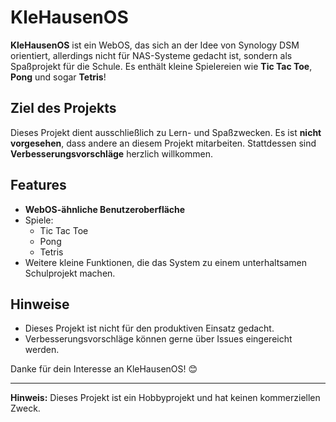 # KleHausenOS

**KleHausenOS** ist ein WebOS, das sich an der Idee von Synology DSM orientiert, allerdings nicht für NAS-Systeme gedacht ist, sondern als Spaßprojekt für die Schule. Es enthält kleine Spielereien wie **Tic Tac Toe**, **Pong** und sogar **Tetris**!

## Ziel des Projekts

Dieses Projekt dient ausschließlich zu Lern- und Spaßzwecken. Es ist **nicht vorgesehen**, dass andere an diesem Projekt mitarbeiten. Stattdessen sind **Verbesserungsvorschläge** herzlich willkommen.

## Features

- **WebOS-ähnliche Benutzeroberfläche**
- Spiele:
  - Tic Tac Toe
  - Pong
  - Tetris
- Weitere kleine Funktionen, die das System zu einem unterhaltsamen Schulprojekt machen.

## Hinweise

- Dieses Projekt ist nicht für den produktiven Einsatz gedacht.
- Verbesserungsvorschläge können gerne über Issues eingereicht werden.

Danke für dein Interesse an KleHausenOS! 😊

---

**Hinweis:** Dieses Projekt ist ein Hobbyprojekt und hat keinen kommerziellen Zweck.

